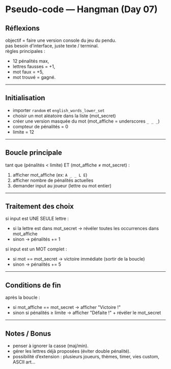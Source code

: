 # Pseudo-code — Hangman (Day 07)

## Réflexions
objectif = faire une version console du jeu du pendu.  
pas besoin d’interface, juste texte / terminal.  
règles principales :  
- 12 pénalités max,  
- lettres fausses = +1,  
- mot faux = +5,  
- mot trouvé = gagné.  

---

## Initialisation
- importer `random` et `english_words_lower_set`  
- choisir un mot aléatoire dans la liste (mot_secret)  
- créer une version masquée du mot (mot_affiche = underscores `_ _ _`)  
- compteur de pénalités = 0  
- limite = 12  

---

## Boucle principale
tant que (pénalités < limite) ET (mot_affiche ≠ mot_secret) :  
1. afficher mot_affiche (ex: `A _ _ L E`)  
2. afficher nombre de pénalités actuelles  
3. demander input au joueur (lettre ou mot entier)  

---

## Traitement des choix
si input est UNE SEULE lettre :  
- si la lettre est dans mot_secret → révéler toutes les occurrences dans mot_affiche  
- sinon → pénalités += 1  

si input est un MOT complet :  
- si mot == mot_secret → victoire immédiate (sortir de la boucle)  
- sinon → pénalités += 5  

---

## Conditions de fin
après la boucle :  
- si mot_affiche == mot_secret → afficher "Victoire !"  
- sinon si pénalités ≥ limite → afficher "Défaite !" + révéler le mot_secret  

---

## Notes / Bonus
- penser à ignorer la casse (maj/min).  
- gérer les lettres déjà proposées (éviter double pénalité).  
- possibilité d’extension : plusieurs joueurs, thèmes, timer, vies custom, ASCII art…  
